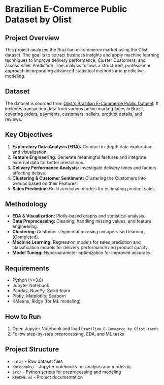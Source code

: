 # Brazilian E-Commerce Public Dataset by Olist

## Project Overview
This project analyzes the Brazilian e-commerce market using the Olist dataset. The goal is to extract business insights and apply machine learning techniques to improve delivery performance, Cluster Customers, and assess Sales Prediction. The analysis follows a structured, professional approach incorporating advanced statistical methods and predictive modeling.

## Dataset
The dataset is sourced from [Olist's Brazilian E-Commerce Public Dataset](https://www.kaggle.com/datasets/olistbr/brazilian-ecommerce). It includes transaction data from various online marketplaces in Brazil, covering orders, payments, customers, sellers, product details, and reviews.

## Key Objectives
1. **Exploratory Data Analysis (EDA):** Conduct in-depth data exploration and visualization.
2. **Feature Engineering:** Generate meaningful features and integrate external data for better predictions.
3. **Delivery Performance Analysis:** Investigate delivery times and factors affecting delays.
4. **Clustering & Customer Sentiment:** Clustering the Customers into Groups based on their Features.
5. **Sales Prediction:** Build predictive models for estimating product sales.



## Methodology
- **EDA & Visualization:** Plotly-based graphs and statistical analysis.
- **Data Preprocessing:** Cleaning, handling missing values, and feature engineering.
- **Clustering:** Customer segmentation using unsupervised learning (Completed).
- **Machine Learning:** Regression models for sales prediction and classification models for delivery performance and product quality.
- **Model Tuning:** Hyperparameter optimization for improved accuracy.

## Requirements
- Python (>=3.8)
- Jupyter Notebook
- Pandas, NumPy, Scikit-learn
- Plotly, Matplotlib, Seaborn
- KMeans, Ridge (for ML modeling)

## How to Run
1. Open Jupyter Notebook and load `Brazilian_E-Commerce_by_Olist.ipynb`
2. Follow step-by-step preprocessing, EDA, and ML tasks

## Project Structure
- `data/` - Raw dataset files
- `notebooks/` - Jupyter notebooks for analysis and modeling
- `src/` - Python scripts for preprocessing and modeling
- `README.md` - Project documentation


